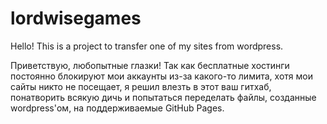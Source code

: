 # lordwisegames

Hello! This is a project to transfer one of my sites from wordpress.

Приветствую, любопытные глазки! Так как бесплатные хостинги постоянно блокируют мои аккаунты из-за какого-то лимита, хотя мои сайты
никто не посещает, я решил влезть в этот ваш гитхаб, понатворить всякую дичь и попытаться переделать файлы, созданные wordpress'ом,
на поддерживаемые GitHub Pages.
